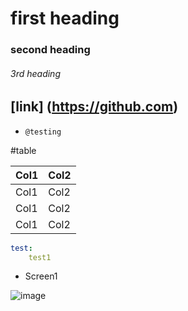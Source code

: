 # first heading
### second heading
###### 3rd heading
## [link] (https://github.com)
* `@testing `

#table

| Col1			| Col2			|
|-------------------------------|-----------------|
| Col1			| Col2			|
| Col1			| Col2			|
| Col1			| Col2			|

````yaml
test:
	test1
````

- Screen1

![image](screen-1.png)
